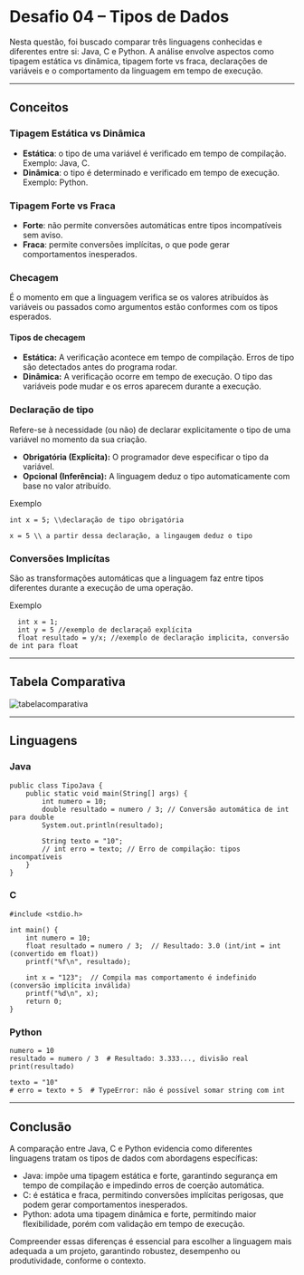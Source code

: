 # Desafio 04 – Tipos de Dados

Nesta questão, foi buscado comparar três linguagens conhecidas e diferentes entre si: Java, C e Python. A análise envolve aspectos como tipagem estática vs dinâmica, tipagem forte vs fraca, declarações de variáveis e o comportamento da linguagem em tempo de execução.

---

## Conceitos

### Tipagem Estática vs Dinâmica

- **Estática**: o tipo de uma variável é verificado em tempo de compilação. Exemplo: Java, C.
- **Dinâmica**: o tipo é determinado e verificado em tempo de execução. Exemplo: Python.

### Tipagem Forte vs Fraca

- **Forte**: não permite conversões automáticas entre tipos incompatíveis sem aviso.
- **Fraca**: permite conversões implícitas, o que pode gerar comportamentos inesperados.

### Checagem

É o momento em que a linguagem verifica se os valores atribuídos às variáveis ou passados como argumentos estão conformes com os tipos esperados.

#### Tipos de checagem

- **Estática:** A verificação acontece em tempo de compilação. Erros de tipo são detectados antes do programa rodar.
- **Dinâmica:** A verificação ocorre em tempo de execução. O tipo das variáveis pode mudar e os erros aparecem durante a execução.
### Declaração de tipo

Refere-se à necessidade (ou não) de declarar explicitamente o tipo de uma variável no momento da sua criação.

- **Obrigatória (Explícita):** O programador deve especificar o tipo da variável.
- **Opcional (Inferência):** A linguagem deduz o tipo automaticamente com base no valor atribuído.

Exemplo

```
int x = 5; \\declaração de tipo obrigatória
```

```
x = 5 \\ a partir dessa declaração, a lingaugem deduz o tipo
```
### Conversões Implicítas

São as transformações automáticas que a linguagem faz entre tipos diferentes durante a execução de uma operação.

Exemplo
```
  int x = 1;
  int y = 5 //exemplo de declaraçaõ explícita
  float resultado = y/x; //exemplo de declaração implicita, conversão de int para float
```
---

## Tabela Comparativa 
![tabelacomparativa](table2.png)

---

## Linguagens

### Java

```
public class TipoJava {
    public static void main(String[] args) {
        int numero = 10;
        double resultado = numero / 3; // Conversão automática de int para double
        System.out.println(resultado);

        String texto = "10";
        // int erro = texto; // Erro de compilação: tipos incompatíveis
    }
}
```
### C
```
#include <stdio.h>

int main() {
    int numero = 10;
    float resultado = numero / 3;  // Resultado: 3.0 (int/int = int (convertido em float))
    printf("%f\n", resultado);

    int x = "123";  // Compila mas comportamento é indefinido (conversão implícita inválida)
    printf("%d\n", x);
    return 0;
}
```

### Python
```
numero = 10
resultado = numero / 3  # Resultado: 3.333..., divisão real
print(resultado)

texto = "10"
# erro = texto + 5  # TypeError: não é possível somar string com int

```

---

##  Conclusão

A comparação entre Java, C e Python evidencia como diferentes linguagens tratam os tipos de dados com abordagens específicas:

- Java: impõe uma tipagem estática e forte, garantindo segurança em tempo de compilação e impedindo erros de coerção automática.
- C: é estática e fraca, permitindo conversões implícitas perigosas, que podem gerar comportamentos inesperados.
- Python: adota uma tipagem dinâmica e forte, permitindo maior flexibilidade, porém com validação em tempo de execução.

Compreender essas diferenças é essencial para escolher a linguagem mais adequada a um projeto, garantindo robustez, desempenho ou produtividade, conforme o contexto.
